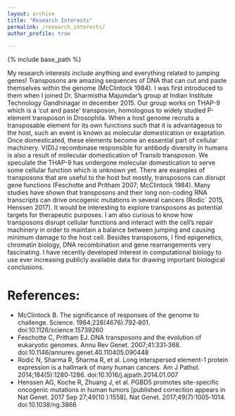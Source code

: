 ```yaml
---
layout: archive
title: "Research Interests"
permalink: /research_interests/
author_profile: true

---
```


{% include base_path %}

My research interests include anything and everything related to jumping genes!
Transposons are amazing sequences of DNA that can cut and paste themselves within the genome (McClintock 1984). I was first introduced to them when I joined Dr. Sharmistha Majumdar’s group at Indian Institute Technology Gandhinagar in december 2015. Our group works on THAP-9 which is a ‘cut and paste’ transposon, homologous to widely studied P-element transposon in Drosophila. 
When a host genome recruits a transposable element for its own functions such that it is advantageous to the host, such an event is known as molecular domestication or exaptation. Once domesticated, these elements become an essential part of cellular machinery. V(D)J recombinase responsible for antibody diversity in humans is also a result of molecular domestication of Transib transposon. We speculate the THAP-9 has undergone molecular domestication to serve some cellular function which is unknown yet. 
There are examples of transposons that are useful to the host but mostly, transposons can disrupt gene functions (Feschotte and Pritham 2007; McClintock 1984). Many studies have shown that transposons and their long non-coding RNA transcripts can drive oncogenic mutations in several cancers (Rodic´ 2015, Henssen 2017). It would be interesting to explore transposons  as potential targets for therapeutic purposes. 
I am also curious to know how transposons disrupt cellular functions and interact with the cell’s repair machinery in order to maintain a balance between jumping and causing minimum damage to the host cell. Besides transposons, I find epigenetics, chromatin biology, DNA recombination and gene rearrangements very fascinating. I have recently developed interest in computational biology to use ever increasing publicly available data for drawing important biological conclusions. 

References:
=====

* McClintock B. The significance of responses of the genome to challenge. Science. 1984;226(4676):792‐801. doi:10.1126/science.15739260
* Feschotte C, Pritham EJ. DNA transposons and the evolution of eukaryotic genomes. Annu Rev Genet. 2007;41:331‐368. doi:10.1146/annurev.genet.40.110405.090448
* Rodić N, Sharma R, Sharma R, et al. Long interspersed element-1 protein expression is a hallmark of many human cancers. Am J Pathol. 2014;184(5):1280‐1286. doi:10.1016/j.ajpath.2014.01.007
* Henssen AG, Koche R, Zhuang J, et al. PGBD5 promotes site-specific oncogenic mutations in human tumors [published correction appears in Nat Genet. 2017 Sep 27;49(10 ):1558]. Nat Genet. 2017;49(7):1005‐1014. doi:10.1038/ng.3866
